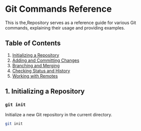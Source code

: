 
# Git Commands Reference

This is the,Repository serves as a reference guide for various Git commands, explaining their usage and providing examples.

## Table of Contents

1. [Initializing a Repository](#1-initializing-a-repository)
2. [Adding and Committing Changes](#2-adding-and-committing-changes)
3. [Branching and Merging](#3-branching-and-merging)
4. [Checking Status and History](#4-checking-status-and-history)
5. [Working with Remotes](#5-working-with-remotes)

## 1. Initializing a Repository

### `git init`

Initialize a new Git repository in the current directory.

```bash
git init

